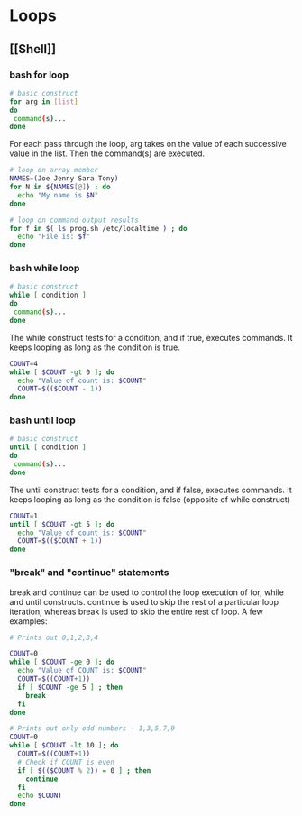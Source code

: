 # Loops
[[Shell]]
---

### bash for loop

```bash
# basic construct
for arg in [list]
do
 command(s)...
done
```

For each pass through the loop, arg takes on the value of each successive value in the list. Then the command(s) are executed.

```bash
# loop on array member
NAMES=(Joe Jenny Sara Tony)
for N in ${NAMES[@]} ; do
  echo "My name is $N"
done

# loop on command output results
for f in $( ls prog.sh /etc/localtime ) ; do
  echo "File is: $f"
done
```

### bash while loop

```bash
# basic construct
while [ condition ]
do
 command(s)...
done
```

The while construct tests for a condition, and if true, executes commands. It keeps looping as long as the condition is true.

```bash
COUNT=4
while [ $COUNT -gt 0 ]; do
  echo "Value of count is: $COUNT"
  COUNT=$(($COUNT - 1))
done
```

### bash until loop

```bash
# basic construct
until [ condition ]
do
 command(s)...
done
```

The until construct tests for a condition, and if false, executes commands. It keeps looping as long as the condition is false (opposite of while construct)

```bash
COUNT=1
until [ $COUNT -gt 5 ]; do
  echo "Value of count is: $COUNT"
  COUNT=$(($COUNT + 1))
done
```

### "break" and "continue" statements

break and continue can be used to control the loop execution of for, while and until constructs. continue is used to skip the rest of a particular loop iteration, whereas break is used to skip the entire rest of loop. A few examples:

```bash
# Prints out 0,1,2,3,4

COUNT=0
while [ $COUNT -ge 0 ]; do
  echo "Value of COUNT is: $COUNT"
  COUNT=$((COUNT+1))
  if [ $COUNT -ge 5 ] ; then
    break
  fi
done

# Prints out only odd numbers - 1,3,5,7,9
COUNT=0
while [ $COUNT -lt 10 ]; do
  COUNT=$((COUNT+1))
  # Check if COUNT is even
  if [ $(($COUNT % 2)) = 0 ] ; then
    continue
  fi
  echo $COUNT
done
```